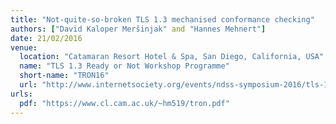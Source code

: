 ```yaml
---
title: "Not-quite-so-broken TLS 1.3 mechanised conformance checking"
authors: ["David Kaloper Meršinjak" and "Hannes Mehnert"]
date: 21/02/2016
venue:
  location: "Catamaran Resort Hotel & Spa, San Diego, California, USA"
  name: "TLS 1.3 Ready or Not Workshop Programme"
  short-name: "TRON16"
  url: "http://www.internetsociety.org/events/ndss-symposium-2016/tls-13-ready-or-not-tron-workshop-programme"
urls:
  pdf: "https://www.cl.cam.ac.uk/~hm519/tron.pdf"
---
```

